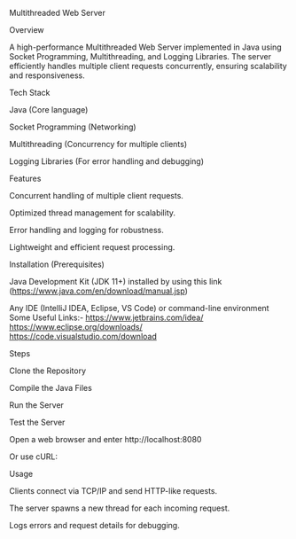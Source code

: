 Multithreaded Web Server

Overview

A high-performance Multithreaded Web Server implemented in Java using Socket Programming, Multithreading, and Logging Libraries. The server efficiently handles multiple client requests concurrently, ensuring scalability and responsiveness.

Tech Stack

Java (Core language)

Socket Programming (Networking)

Multithreading (Concurrency for multiple clients)

Logging Libraries (For error handling and debugging)

Features

Concurrent handling of multiple client requests.

Optimized thread management for scalability.

Error handling and logging for robustness.

Lightweight and efficient request processing.

Installation   (Prerequisites)

Java Development Kit (JDK 11+) installed  by using this link (https://www.java.com/en/download/manual.jsp)

Any IDE (IntelliJ IDEA, Eclipse, VS Code) or command-line environment
Some Useful Links:-
https://www.jetbrains.com/idea/ 
https://www.eclipse.org/downloads/
https://code.visualstudio.com/download


Steps

Clone the Repository

Compile the Java Files

Run the Server

Test the Server

Open a web browser and enter http://localhost:8080

Or use cURL:

Usage

Clients connect via TCP/IP and send HTTP-like requests.

The server spawns a new thread for each incoming request.

Logs errors and request details for debugging.
